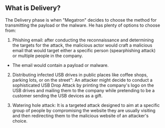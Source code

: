 ## What is Delivery? 
The Delivery phase is when "Megatron" decides to choose the method for transmitting the payload or the malware. He has plenty of options to choose from: 

1. Phishing email: after conducting the reconnaissance and determining the targets for the attack, the malicious actor would craft a malicious email that would target either a specific person (spearphishing attack) or multiple people in the company. 
- The email would contain a payload or malware.

2. Distributing infected USB drives in public places like coffee shops, parking lots, or on the street": An attacker might decide to conduct a sophisticated USB Drop Attack by printing the company's logo on the USB drives and mailing them to the company while pretending to be a customer sending the USB devices as a gift. 

3. Watering hole attack: It is a targeted attack designed to aim at a specific group of people by compromising the website they are usually visiting and then redirecting them to the malicious website of an attacker's choice.   



 